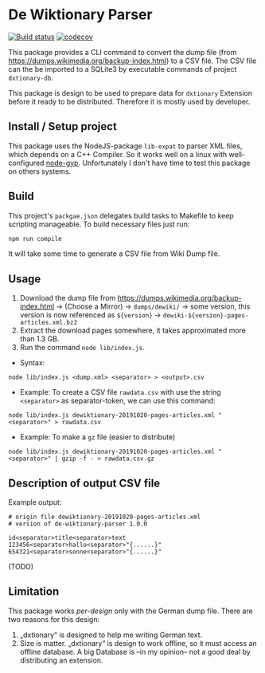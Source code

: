 # De Wiktionary Parser

[![Build status](https://ci.appveyor.com/api/projects/status/3l5ja20lgqkl2eex?svg=true)](https://ci.appveyor.com/project/hpb-htw/de-wiktionary-parser)
[![codecov](https://codecov.io/gh/hpb-htw/de-wiktionary-parser/branch/master/graph/badge.svg)](https://codecov.io/gh/hpb-htw/de-wiktionary-parser)


This package provides a CLI command to convert the dump file (from 
https://dumps.wikimedia.org/backup-index.html) to a CSV file.
The CSV file can the be imported to a SQLite3 by 
executable commands of project `dxtionary-db`.

This package is design to be used to prepare data for `dxtionary` Extension
before it ready to be distributed. Therefore it is mostly used by developer.

## Install / Setup project

This package uses the NodeJS-package `lib-expat` to parser XML files, which depends on 
a C++ Compiler. So it works well on a linux with well-configured 
[node-gyp](https://github.com/nodejs/node-gyp).
Unfortunately I don't have time to test this package on others systems. 

## Build

This project's `packgae.json` delegates build tasks to Makefile to keep scripting manageable. To build
necessary files just run: 

```bash
npm run compile
```

It will take some time to generate a CSV file from Wiki Dump file.

## Usage

1. Download the dump file from https://dumps.wikimedia.org/backup-index.html 
   → (Choose a Mirror) 
   → `dumps/dewiki/` 
   → some version, this version is now referenced as `${version}`
   → `dewiki-${version}-pages-articles.xml.bz2`
2. Extract the download pages somewhere, it takes approximated more than 1.3 GB.
3. Run the command `node lib/index.js`. 

*  Syntax:

```
node lib/index.js <dump.xml> <separator> > <output>.csv
```

* Example: To create a CSV file `rawdata.csv` with use the string `<separator>` as separator-token,
we can use this command:

```
node lib/index.js dewiktionary-20191020-pages-articles.xml "<separator>" > rawdata.csv
```

* Example: To make a `gz` file (easier to distribute)

```
node lib/index.js dewiktionary-20191020-pages-articles.xml "<separator>" | gzip -f - > rawdata.csv.gz
```

## Description of output CSV file

Example output:

```csv
# origin file dewiktionary-20191020-pages-articles.xml
# version of de-wiktionary-parser 1.0.0

id<separator>title<separator>text
123456<separator>hallo<separator>"{......}"
654321<separator>sonne<separator>"{......}"
```

(TODO)

## Limitation

This package works *per-design* only with the German dump file. There are two reasons for
this design:

1. „dxtionary“ is designed to help me writing German text.
2. Size is matter. „dxtionary“ is design to work offline, so it must access an offline database. 
A big Database is –in my opinion– not a good deal by distributing an extension.
